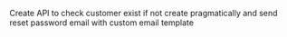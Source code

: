 
Create API to check customer exist if not create pragmatically and send reset password email with custom email template
 

